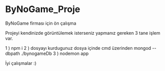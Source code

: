 # ByNoGame_Proje
ByNoGame firması için ön çalışma

Projeyi kendinizde görüntülemek isterseniz yapmanız gereken 3 tane işlem var.

1 ) npm i
2 ) dosyayı kurdugunuz dosya içinde cmd üzerinden mongod --dbpath ./bynogameDb 
3 ) nodemon app

İyi çalışmalar :)
